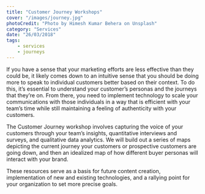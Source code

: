 ```yaml
---
title: "Customer Journey Workshops"
cover: "/images/journey.jpg"
photoCredit: "Photo by Himesh Kumar Behera on Unsplash"
category: "Services"
date: "26/03/2018"
tags:
    - services
    - journeys
---
```


If you have a sense that your marketing efforts are less effective than they could be, it likely comes down to an intuitive sense that you should be doing more to speak to individual customers better based on their context. To do this, it’s essential to understand your customer’s personas and the journeys that they’re on. From there, you need to implement technology to scale your communications with those individuals in a way that is efficient with your team’s time while still maintaining a feeling of authenticity with your customers.

The Customer Journey workshop involves capturing the voice of your customers through your team’s insights, quantitative interviews and surveys, and qualitative data analytics. We will build out a series of maps depicting the current journey your customers or prospective customers are going down, and then an idealized map of how different buyer personas will interact with your brand.

These resources serve as a basis for future content creation, implementation of new and existing technologies, and a rallying point for your organization to set more precise goals.
